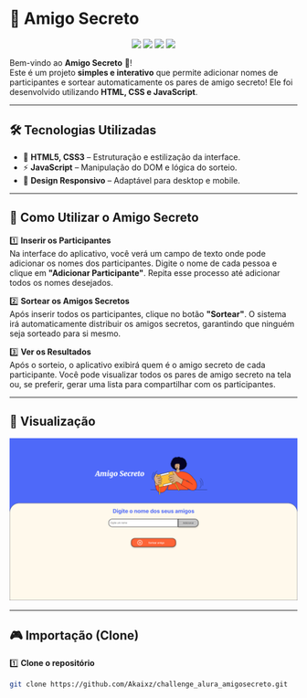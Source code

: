 # 🎁 Amigo Secreto 

<p align="center">
  <img src="https://img.shields.io/badge/Status-Completo-green?style=flat-square"/>
  <img src="https://img.shields.io/badge/Licença-GNU-blue?style=flat-square"/>
  <img src="https://img.shields.io/badge/Feito%20com-HTML,%20CSS%20%26%20JS-orange?style=flat-square"/>
  <img src="https://img.shields.io/badge/Turma-G8%20ONE-purple?style=flat-square"/>
</p>

Bem-vindo ao **Amigo Secreto** 🎉!  
Este é um projeto **simples e interativo** que permite adicionar nomes de participantes e sortear automaticamente os pares de amigo secreto! Ele foi desenvolvido utilizando **HTML, CSS e JavaScript**.

---

## 🛠️ Tecnologias Utilizadas

- 🎨 **HTML5, CSS3** – Estruturação e estilização da interface.
- ⚡ **JavaScript** – Manipulação do DOM e lógica do sorteio.
- 📱 **Design Responsivo** – Adaptável para desktop e mobile.

---

## 🚀 Como Utilizar o Amigo Secreto

1️⃣ **Inserir os Participantes**  
Na interface do aplicativo, você verá um campo de texto onde pode adicionar os nomes dos participantes. Digite o nome de cada pessoa e clique em **"Adicionar Participante"**. Repita esse processo até adicionar todos os nomes desejados.

2️⃣ **Sortear os Amigos Secretos**  
Após inserir todos os participantes, clique no botão **"Sortear"**. O sistema irá automaticamente distribuir os amigos secretos, garantindo que ninguém seja sorteado para si mesmo.

3️⃣ **Ver os Resultados**  
Após o sorteio, o aplicativo exibirá quem é o amigo secreto de cada participante. Você pode visualizar todos os pares de amigo secreto na tela ou, se preferir, gerar uma lista para compartilhar com os participantes.

---

## 📸 Visualização

<p align="center">
  <img src="assets/screenshot.png" alt="Preview do Amigo Secreto" width="600px">
</p>

---

## 🎮 Importação (Clone)

1️⃣ **Clone o repositório**  
```bash
git clone https://github.com/Akaixz/challenge_alura_amigosecreto.git
